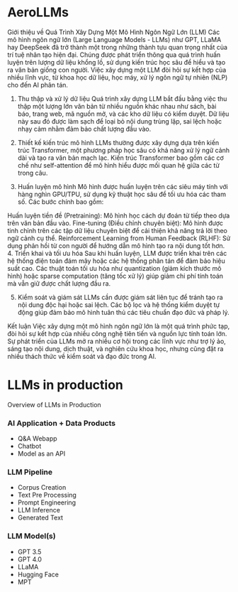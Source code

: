 # AeroLLMs
Giới thiệu về Quá Trình Xây Dựng Một Mô Hình Ngôn Ngữ Lớn (LLM)
Các mô hình ngôn ngữ lớn (Large Language Models - LLMs) như GPT, LLaMA hay DeepSeek đã trở thành một trong những thành tựu quan trọng nhất của trí tuệ nhân tạo hiện đại. Chúng được phát triển thông qua quá trình huấn luyện trên lượng dữ liệu khổng lồ, sử dụng kiến trúc học sâu để hiểu và tạo ra văn bản giống con người. Việc xây dựng một LLM đòi hỏi sự kết hợp của nhiều lĩnh vực, từ khoa học dữ liệu, học máy, xử lý ngôn ngữ tự nhiên (NLP) cho đến AI phân tán.

1. Thu thập và xử lý dữ liệu
Quá trình xây dựng LLM bắt đầu bằng việc thu thập một lượng lớn văn bản từ nhiều nguồn khác nhau như sách, bài báo, trang web, mã nguồn mở, và các kho dữ liệu có kiểm duyệt. Dữ liệu này sau đó được làm sạch để loại bỏ nội dung trùng lặp, sai lệch hoặc nhạy cảm nhằm đảm bảo chất lượng đầu vào.

2. Thiết kế kiến trúc mô hình
LLMs thường được xây dựng dựa trên kiến trúc Transformer, một phương pháp học sâu có khả năng xử lý ngữ cảnh dài và tạo ra văn bản mạch lạc. Kiến trúc Transformer bao gồm các cơ chế như self-attention để mô hình hiểu được mối quan hệ giữa các từ trong câu.

3. Huấn luyện mô hình
Mô hình được huấn luyện trên các siêu máy tính với hàng nghìn GPU/TPU, sử dụng kỹ thuật học sâu để tối ưu hóa các tham số. Các bước chính bao gồm:

Huấn luyện tiền đề (Pretraining): Mô hình học cách dự đoán từ tiếp theo dựa trên văn bản đầu vào.
Fine-tuning (Điều chỉnh chuyên biệt): Mô hình được tinh chỉnh trên các tập dữ liệu chuyên biệt để cải thiện khả năng trả lời theo ngữ cảnh cụ thể.
Reinforcement Learning from Human Feedback (RLHF): Sử dụng phản hồi từ con người để hướng dẫn mô hình tạo ra nội dung tốt hơn.
4. Triển khai và tối ưu hóa
Sau khi huấn luyện, LLM được triển khai trên các hệ thống điện toán đám mây hoặc các hệ thống phân tán để đảm bảo hiệu suất cao. Các thuật toán tối ưu hóa như quantization (giảm kích thước mô hình) hoặc sparse computation (tăng tốc xử lý) giúp giảm chi phí tính toán mà vẫn giữ được chất lượng đầu ra.

5. Kiểm soát và giám sát
LLMs cần được giám sát liên tục để tránh tạo ra nội dung độc hại hoặc sai lệch. Các bộ lọc và hệ thống kiểm duyệt tự động giúp đảm bảo mô hình tuân thủ các tiêu chuẩn đạo đức và pháp lý.

Kết luận
Việc xây dựng một mô hình ngôn ngữ lớn là một quá trình phức tạp, đòi hỏi sự kết hợp của nhiều công nghệ tiên tiến và nguồn lực tính toán lớn. Sự phát triển của LLMs mở ra nhiều cơ hội trong các lĩnh vực như trợ lý ảo, sáng tạo nội dung, dịch thuật, và nghiên cứu khoa học, nhưng cũng đặt ra nhiều thách thức về kiểm soát và đạo đức trong AI.

# LLMs in production
Overview of LLMs in Production

### AI Application + Data Products
- Q&A Webapp
- Chatbot
- Model as an API

### LLM Pipeline
- Corpus Creation
- Text Pre Processing
- Prompt Engineering
- LLM Inference
- Generated Text
### LLM Model(s)
- GPT 3.5
- GPT 4.0
- LLaMA
- Hugging Face
- MPT

